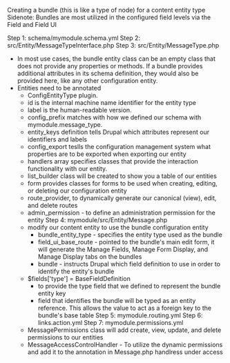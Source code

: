 Creating a bundle (this is like a type of node) for a content entity type 
Sidenote: Bundles are most utilized in the configured field levels via the Field and Field UI

Step 1: schema/mymodule.schema.yml
Step 2: src/Entity/MessageTypeInterface.php
Step 3: src/Entity/MessageType.php 
- In most use cases, the bundle entity class can be an empty class that does not provide
any properties or methods. If a bundle provides additional attributes in its schema
definition, they would also be provided here, like any other configuration entity.
- Entities need to be annotated
    - ConfigEntityType plugin. 
    - id is the internal machine name identifier for the entity type
    - label is the human-readable version. 
    - config_prefix matches with how we defined our schema with mymodule.message_type. 
    - entity_keys  definition tells Drupal which attributes represent our identifiers and labels
    - config_export teslls the configuration management system what properties are to be exported when exporting our entity
    - handlers array specifies classes that provide the interaction functionality with our entity. 
    - list_builder class will be created to show you a table of our entities
    - form  provides classes for forms to be used when creating, editing, or deleting   our configuration entity
    - route_provider, to dynamically generate  our canonical (view), edit, and delete routes
    - admin_permission - to define an administration permission for the entity
Step 4: mymodule/src/Entity/Message.php
    - modify our content entity to use the bundle configuration entity 
        - bundle_entity_type - specifies the entity type used as the bundle
        - field_ui_base_route - pointed to the bundle's main edit form, it will generate the Manage Fields, Manage Form Display, and Manage Display tabs on the bundles
        - bundle - instructs Drupal which field definition to use in order to identify the entity's bundle
    - $fields['type'] = BaseFieldDefinition
        - to provide the type field that we defined to represent the bundle entity key
        - field that identifies the bundle will be typed as an entity reference. This allows the value to act as a foreign key to the bundle's base table
Step 5: mymodule.routing.yml 
Step 6: links.action.yml
Step 7: mymodule.permissions.yml 
    - MessagePermissions class will add create, view, update, and delete permissions to our entities
    - MessageAccessControlHandler - To utilize the dynamic permissions and add it to the annotation in Message.php handlress under access
